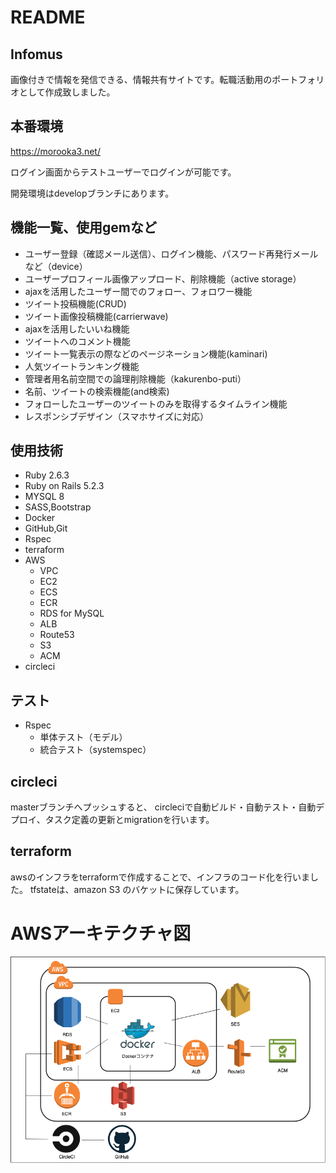 # README

## Infomus
画像付きで情報を発信できる、情報共有サイトです。転職活動用のポートフォリオとして作成致しました。

## 本番環境
https://morooka3.net/

ログイン画面からテストユーザーでログインが可能です。

開発環境はdevelopブランチにあります。

## 機能一覧、使用gemなど
* ユーザー登録（確認メール送信）、ログイン機能、パスワード再発行メールなど（device）
* ユーザープロフィール画像アップロード、削除機能（active storage）
* ajaxを活用したユーザー間でのフォロー、フォロワー機能
* ツイート投稿機能(CRUD)
* ツイート画像投稿機能(carrierwave)
* ajaxを活用したいいね機能
* ツイートへのコメント機能
* ツイート一覧表示の際などのページネーション機能(kaminari)
* 人気ツイートランキング機能
* 管理者用名前空間での論理削除機能（kakurenbo-puti）
* 名前、ツイートの検索機能(and検索)
* フォローしたユーザーのツイートのみを取得するタイムライン機能
* レスポンシブデザイン（スマホサイズに対応）

## 使用技術
* Ruby 2.6.3
* Ruby on Rails 5.2.3
* MYSQL 8
* SASS,Bootstrap
* Docker
* GitHub,Git
* Rspec
* terraform
* AWS
  * VPC
  * EC2
  * ECS
  * ECR 
  * RDS for MySQL 
  * ALB
  * Route53
  * S3
  * ACM
* circleci

## テスト
* Rspec
  * 単体テスト（モデル）
  * 統合テスト（systemspec）

## circleci
masterブランチへプッシュすると、
circleciで自動ビルド・自動テスト・自動デプロイ、タスク定義の更新とmigrationを行います。

## terraform
awsのインフラをterraformで作成することで、インフラのコード化を行いました。
tfstateは、amazon S3 のバケットに保存しています。

# AWSアーキテクチャ図
![awsのアーキテクチャ図](./readme-image.png)
